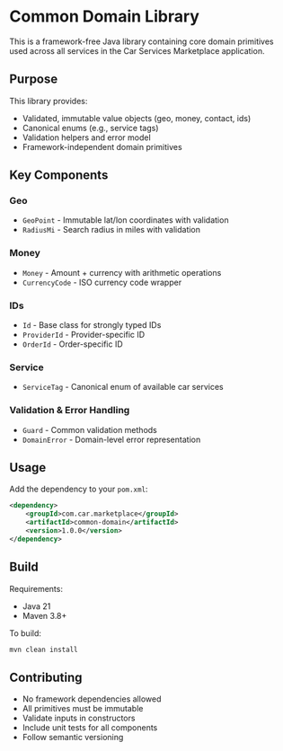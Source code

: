 # Common Domain Library

This is a framework-free Java library containing core domain primitives used across all services in the Car Services Marketplace application.

## Purpose

This library provides:
- Validated, immutable value objects (geo, money, contact, ids)
- Canonical enums (e.g., service tags)
- Validation helpers and error model
- Framework-independent domain primitives

## Key Components

### Geo
- `GeoPoint` - Immutable lat/lon coordinates with validation
- `RadiusMi` - Search radius in miles with validation

### Money
- `Money` - Amount + currency with arithmetic operations
- `CurrencyCode` - ISO currency code wrapper

### IDs
- `Id` - Base class for strongly typed IDs
- `ProviderId` - Provider-specific ID
- `OrderId` - Order-specific ID

### Service
- `ServiceTag` - Canonical enum of available car services

### Validation & Error Handling
- `Guard` - Common validation methods
- `DomainError` - Domain-level error representation

## Usage

Add the dependency to your `pom.xml`:

```xml
<dependency>
    <groupId>com.car.marketplace</groupId>
    <artifactId>common-domain</artifactId>
    <version>1.0.0</version>
</dependency>
```

## Build

Requirements:
- Java 21
- Maven 3.8+

To build:
```bash
mvn clean install
```

## Contributing

- No framework dependencies allowed
- All primitives must be immutable
- Validate inputs in constructors
- Include unit tests for all components
- Follow semantic versioning
